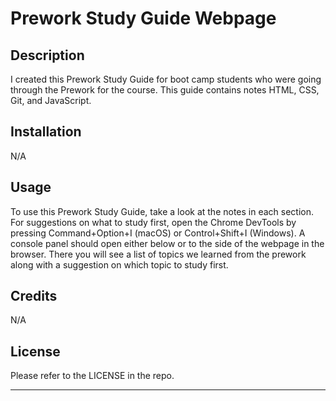 # Prework Study Guide Webpage

## Description

I created this Prework Study Guide for boot camp students who were going through the Prework for the course. This guide contains notes HTML, CSS, Git, and JavaScript.

## Installation

N/A

## Usage

To use this Prework Study Guide, take a look at the notes in each section. For suggestions on what to study first, open the Chrome DevTools by pressing Command+Option+I (macOS) or Control+Shift+I (Windows). A console panel should open either below or to the side of the webpage in the browser. There you will see a list of topics we learned from the prework along with a suggestion on which topic to study first.

## Credits

N/A

## License

Please refer to the LICENSE in the repo.

---
